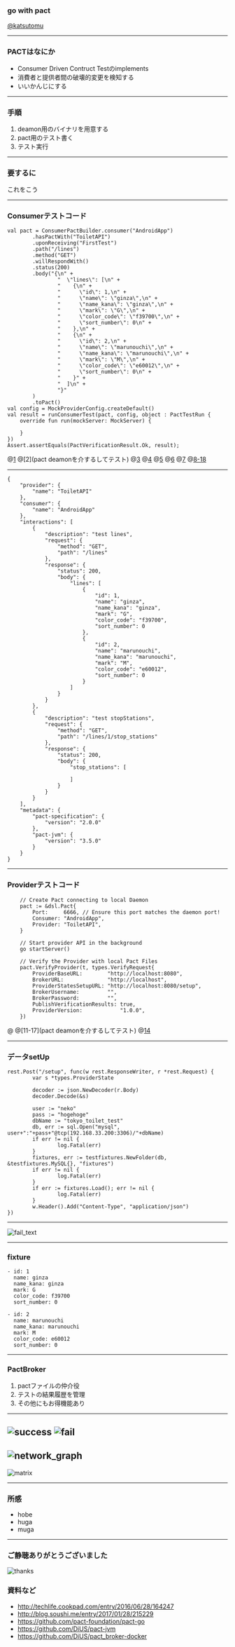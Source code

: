 ### go with pact

[@katsutomu](https://github.com/katsutomu)

---

### PACTはなにか
- Consumer Driven Contruct Testのimplements
- 消費者と提供者間の破壊的変更を検知する
- いいかんじにする

---


### 手順

1. deamon用のバイナリを用意する
2. pact用のテスト書く
3. テスト実行

---


### 要するに

これをこう

---

### Consumerテストコード
```
val pact = ConsumerPactBuilder.consumer("AndroidApp")
        .hasPactWith("ToiletAPI")
        .uponReceiving("FirstTest")
        .path("/lines")
        .method("GET")
        .willRespondWith()
        .status(200)
        .body("{\n" +
                "  \"lines\": [\n" +
                "    {\n" +
                "      \"id\": 1,\n" +
                "      \"name\": \"ginza\",\n" +
                "      \"name_kana\": \"ginza\",\n" +
                "      \"mark\": \"G\",\n" +
                "      \"color_code\": \"f39700\",\n" +
                "      \"sort_number\": 0\n" +
                "    },\n" +
                "    {\n" +
                "      \"id\": 2,\n" +
                "      \"name\": \"marunouchi\",\n" +
                "      \"name_kana\": \"marunouchi\",\n" +
                "      \"mark\": \"M\",\n" +
                "      \"color_code\": \"e60012\",\n" +
                "      \"sort_number\": 0\n" +
                "    }" +
                "  ]\n" +
                "}"
        )
        .toPact()
val config = MockProviderConfig.createDefault()
val result = runConsumerTest(pact, config, object : PactTestRun {
    override fun run(mockServer: MockServer) {

    }
})
Assert.assertEquals(PactVerificationResult.Ok, result);
```
@[1](サーバーを起動して)
@[2](pact deamonを介するしてテスト)
@[3](ここでConsumerが期待する内容が書かれたファイルを指定している)
@[4](ここでConsumerが期待する内容が書かれたファイルを指定している)
@[5](ここでConsumerが期待する内容が書かれたファイルを指定している)
@[6](ここでConsumerが期待する内容が書かれたファイルを指定している)
@[7](ここでConsumerが期待する内容が書かれたファイルを指定している)
@[8-18](ここでConsumerが期待する内容が書かれたファイルを指定している)

---

```
{
    "provider": {
        "name": "ToiletAPI"
    },
    "consumer": {
        "name": "AndroidApp"
    },
    "interactions": [
        {
            "description": "test lines",
            "request": {
                "method": "GET",
                "path": "/lines"
            },
            "response": {
                "status": 200,
                "body": {
                    "lines": [
                        {
                            "id": 1,
                            "name": "ginza",
                            "name_kana": "ginza",
                            "mark": "G",
                            "color_code": "f39700",
                            "sort_number": 0
                        },
                        {
                            "id": 2,
                            "name": "marunouchi",
                            "name_kana": "marunouchi",
                            "mark": "M",
                            "color_code": "e60012",
                            "sort_number": 0
                        }
                    ]
                }
            }
        },
        {
            "description": "test stopStations",
            "request": {
                "method": "GET",
                "path": "/lines/1/stop_stations"
            },
            "response": {
                "status": 200,
                "body": {
                    "stop_stations": [
                        
                    ]
                }
            }
        }
    ],
    "metadata": {
        "pact-specification": {
            "version": "2.0.0"
        },
        "pact-jvm": {
            "version": "3.5.0"
        }
    }
}
```

---

### Providerテストコード
```
	// Create Pact connecting to local Daemon
	pact := &dsl.Pact{
		Port:     6666, // Ensure this port matches the daemon port!
		Consumer: "AndroidApp",
		Provider: "ToiletAPI",
	}

	// Start provider API in the background
	go startServer()

	// Verify the Provider with local Pact Files
	pact.VerifyProvider(t, types.VerifyRequest{
		ProviderBaseURL:        "http://localhost:8080",
		BrokerURL:              "http://localhost",
		ProviderStatesSetupURL: "http://localhost:8080/setup",
		BrokerUsername:         "",
		BrokerPassword:         "",
		PublishVerificationResults: true,
		ProviderVersion:            "1.0.0",
	})

```
@[](サーバーを起動して)
@[11-17](pact deamonを介するしてテスト)
@[14](ここでConsumerが期待する内容が書かれたファイルを指定している)

---

### データsetUp
```
rest.Post("/setup", func(w rest.ResponseWriter, r *rest.Request) {
        var s *types.ProviderState

        decoder := json.NewDecoder(r.Body)
        decoder.Decode(&s)

        user := "neko"
        pass := "hogehoge"
        dbName := "tokyo_toilet_test"
        db, err := sql.Open("mysql", user+":"+pass+"@tcp(192.168.33.200:3306)/"+dbName)
        if err != nil {
                log.Fatal(err)
        }
        fixtures, err := testfixtures.NewFolder(db, &testfixtures.MySQL{}, "fixtures")
        if err != nil {
                log.Fatal(err)
        }
        if err := fixtures.Load(); err != nil {
                log.Fatal(err)
        }
        w.Header().Add("Content-Type", "application/json")
})
```

---
![fail_text](assets/fail_text.png)

---

### fixture
```
- id: 1
  name: ginza
  name_kana: ginza
  mark: G
  color_code: f39700
  sort_number: 0

- id: 2
  name: marunouchi
  name_kana: marunouchi
  mark: M
  color_code: e60012
  sort_number: 0
```


---

### PactBroker
1. pactファイルの仲介役
2. テストの結果履歴を管理
3. その他にもお得機能あり

---
![success](assets/success.png)
![fail](assets/fail.png)
---
![network_graph](assets/network_graph.png)
---
![matrix](assets/matrix.png)

---
### 所感
- hobe
- huga
- muga

---
### ご静聴ありがとうございました

![thanks](https://3.bp.blogspot.com/-aAyr3nkPJjM/V4SA-MMnpZI/AAAAAAAA8PI/qIYC7KscDR4m-NNjCii6Ovko1ltHgZPwgCLcB/s800/job_ojigi_koumuin.png
)

### 資料など
- http://techlife.cookpad.com/entry/2016/06/28/164247
- http://blog.soushi.me/entry/2017/01/28/215229
- https://github.com/pact-foundation/pact-go
- https://github.com/DiUS/pact-jvm
- https://github.com/DiUS/pact_broker-docker

